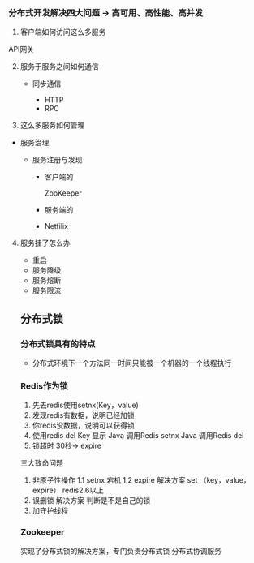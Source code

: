 ### 分布式开发解决四大问题 -> 高可用、高性能、高并发

1. 客户端如何访问这么多服务

API网关

2. 服务于服务之间如何通信

   - 同步通信

     - HTTP
     - RPC


3.  这么多服务如何管理

   - 服务治理

     - 服务注册与发现

       - 客户端的

         ZooKeeper

       - 服务端的

       - Netfilix

4. 服务挂了怎么办

   - 重启
   - 服务降级
   - 服务熔断
   - 服务限流





   ## 分布式锁



   ### 分布式锁具有的特点

   - 分布式环境下一个方法同一时间只能被一个机器的一个线程执行


   ### Redis作为锁
   1. 先去redis使用setnx(Key，value)
   2. 发现redis有数据，说明已经加锁
   3. 你redis没数据，说明可以获得锁
   4. 使用redis del Key
       显示
       Java 调用Redis setnx
       Java 调用Redis del
    5. 锁超时 30秒-> expire

    三大致命问题
    1. 非原子性操作
      1.1 setnx
          宕机
      1.2 expire
      解决方案
      set （key，value，expire） redis2.6以上
    2. 误删锁
      解决方案
      判断是不是自己的锁
    3. 加守护线程

   ### Zookeeper
   实现了分布式锁的解决方案，专门负责分布式锁
   分布式协调服务
